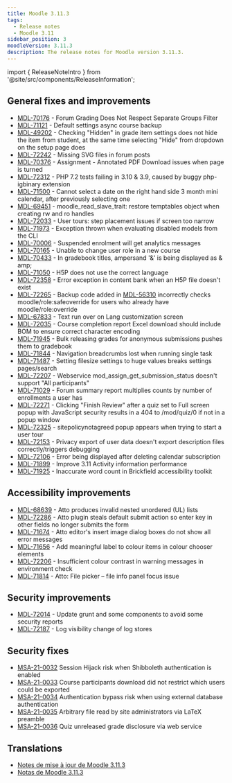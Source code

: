 ```yaml
---
title: Moodle 3.11.3
tags:
  - Release notes
  - Moodle 3.11
sidebar_position: 3
moodleVersion: 3.11.3
description: The release notes for Moodle version 3.11.3.
---
```


import { ReleaseNoteIntro } from '@site/src/components/ReleaseInformation';

<ReleaseNoteIntro releaseName={frontMatter.moodleVersion} />

## General fixes and improvements

- [MDL-70176](https://moodle.atlassian.net/browse/MDL-70176) - Forum Grading Does Not Respect Separate Groups Filter
- [MDL-71121](https://moodle.atlassian.net/browse/MDL-71121) - Default settings async course backup
- [MDL-49202](https://moodle.atlassian.net/browse/MDL-49202) - Checking "Hidden" in grade item settings does not hide the item from student, at the same time selecting "Hide" from dropdown on the setup page does
- [MDL-72242](https://moodle.atlassian.net/browse/MDL-72242) - Missing SVG files in forum posts
- [MDL-70376](https://moodle.atlassian.net/browse/MDL-70376) - Assignment - Annotated PDF Download issues when page is turned
- [MDL-72312](https://moodle.atlassian.net/browse/MDL-72312) - PHP 7.2 tests failing in 3.10 & 3.9, caused by buggy php-igbinary extension
- [MDL-71500](https://moodle.atlassian.net/browse/MDL-71500) - Cannot select a date on the right hand side 3 month mini calendar, after previously selecting one
- [MDL-69451](https://moodle.atlassian.net/browse/MDL-69451) - moodle_read_slave_trait: restore temptables object when creating rw and ro handles
- [MDL-72033](https://moodle.atlassian.net/browse/MDL-72033) - User tours: step placement issues if screen too narrow
- [MDL-71973](https://moodle.atlassian.net/browse/MDL-71973) - Exception thrown when evaluating disabled models from the CLI
- [MDL-70006](https://moodle.atlassian.net/browse/MDL-70006) - Suspended enrolment will get analytics messages
- [MDL-70165](https://moodle.atlassian.net/browse/MDL-70165) - Unable to change user role in a new course
- [MDL-70433](https://moodle.atlassian.net/browse/MDL-70433) - In gradebook titles, ampersand '&' is being displayed as & amp;
- [MDL-71050](https://moodle.atlassian.net/browse/MDL-71050) - H5P does not use the correct language
- [MDL-72358](https://moodle.atlassian.net/browse/MDL-72358) - Error exception in content bank when an H5P file doesn't exist
- [MDL-72265](https://moodle.atlassian.net/browse/MDL-72265) - Backup code added in [MDL-56310](https://moodle.atlassian.net/browse/MDL-56310) incorrectly checks moodle/role:safeoverride for users who already have moodle/role:override
- [MDL-67833](https://moodle.atlassian.net/browse/MDL-67833) - Text run over on Lang customization screen
- [MDL-72035](https://moodle.atlassian.net/browse/MDL-72035) - Course completion report Excel download should include BOM to ensure correct character encoding
- [MDL-71945](https://moodle.atlassian.net/browse/MDL-71945) - Bulk releasing grades for anonymous submissions pushes them to gradebook
- [MDL-71844](https://moodle.atlassian.net/browse/MDL-71844) - Navigation breadcrumbs lost when running single task
- [MDL-71487](https://moodle.atlassian.net/browse/MDL-71487) - Setting filesize settings to huge values breaks settings pages/search
- [MDL-72207](https://moodle.atlassian.net/browse/MDL-72207) - Webservice mod_assign_get_submission_status doesn't support "All participants"
- [MDL-71029](https://moodle.atlassian.net/browse/MDL-71029) - Forum summary report multiplies counts by number of enrollments a user has
- [MDL-72271](https://moodle.atlassian.net/browse/MDL-72271) - Clicking "Finish Review" after a quiz set to Full screen popup with JavaScript security results in a 404 to /mod/quiz/0 if not in a popup window
- [MDL-72325](https://moodle.atlassian.net/browse/MDL-72325) - sitepolicynotagreed popup appears when trying to start a user tour
- [MDL-72153](https://moodle.atlassian.net/browse/MDL-72153) - Privacy export of user data doesn't export description files correctly/triggers debugging
- [MDL-72106](https://moodle.atlassian.net/browse/MDL-72106) - Error being displayed after deleting calendar subscription
- [MDL-71899](https://moodle.atlassian.net/browse/MDL-71899) - Improve 3.11 Activity information performance
- [MDL-71925](https://moodle.atlassian.net/browse/MDL-71925) - Inaccurate word count in Brickfield accessibility toolkit

## Accessibility improvements

- [MDL-68639](https://moodle.atlassian.net/browse/MDL-68639) - Atto produces invalid nested unordered (UL) lists
- [MDL-72286](https://moodle.atlassian.net/browse/MDL-72286) - Atto plugin steals default submit action so enter key in other fields no longer submits the form
- [MDL-71674](https://moodle.atlassian.net/browse/MDL-71674) - Atto editor's insert image dialog boxes do not show all error messages
- [MDL-71656](https://moodle.atlassian.net/browse/MDL-71656) - Add meaningful label to colour items in colour chooser elements
- [MDL-72206](https://moodle.atlassian.net/browse/MDL-72206) - Insufficient colour contrast in warning messages in environment check
- [MDL-71814](https://moodle.atlassian.net/browse/MDL-71814) - Atto: File picker – file info panel focus issue

## Security improvements

- [MDL-72014](https://moodle.atlassian.net/browse/MDL-72014) - Update grunt and some components to avoid some security reports
- [MDL-72187](https://moodle.atlassian.net/browse/MDL-72187) - Log visibility change of log stores

## Security fixes

- [MSA-21-0032](https://moodle.org/mod/forum/discuss.php?d=427103) Session Hijack risk when Shibboleth authentication is enabled
- [MSA-21-0033](https://moodle.org/mod/forum/discuss.php?d=427104) Course participants download did not restrict which users could be exported
- [MSA-21-0034](https://moodle.org/mod/forum/discuss.php?d=427105) Authentication bypass risk when using external database authentication
- [MSA-21-0035](https://moodle.org/mod/forum/discuss.php?d=427106) Arbitrary file read by site administrators via LaTeX preamble
- [MSA-21-0036](https://moodle.org/mod/forum/discuss.php?d=427107) Quiz unreleased grade disclosure via web service

## Translations

- [Notes de mise à jour de Moodle 3.11.3](https://docs.moodle.org/fr/Notes_de_mise_à_jour_de_Moodle_3.11.3)
- [Notas de Moodle 3.11.3](https://docs.moodle.org/es/Notas_de_Moodle_3.11.3)
